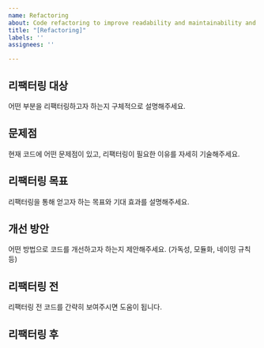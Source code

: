 ```yaml
---
name: Refactoring
about: Code refactoring to improve readability and maintainability and extensibility
title: "[Refactoring]"
labels: ''
assignees: ''

---
```


## 리팩터링 대상
어떤 부분을 리팩터링하고자 하는지 구체적으로 설명해주세요.

## 문제점
현재 코드에 어떤 문제점이 있고, 리팩터링이 필요한 이유를 자세히 기술해주세요.

## 리팩터링 목표
리팩터링을 통해 얻고자 하는 목표와 기대 효과를 설명해주세요.

## 개선 방안
어떤 방법으로 코드를 개선하고자 하는지 제안해주세요. (가독성, 모듈화, 네이밍 규칙 등)

## 리팩터링 전
리팩터링 전 코드를 간략히 보여주시면 도움이 됩니다.

## 리팩터링 후
